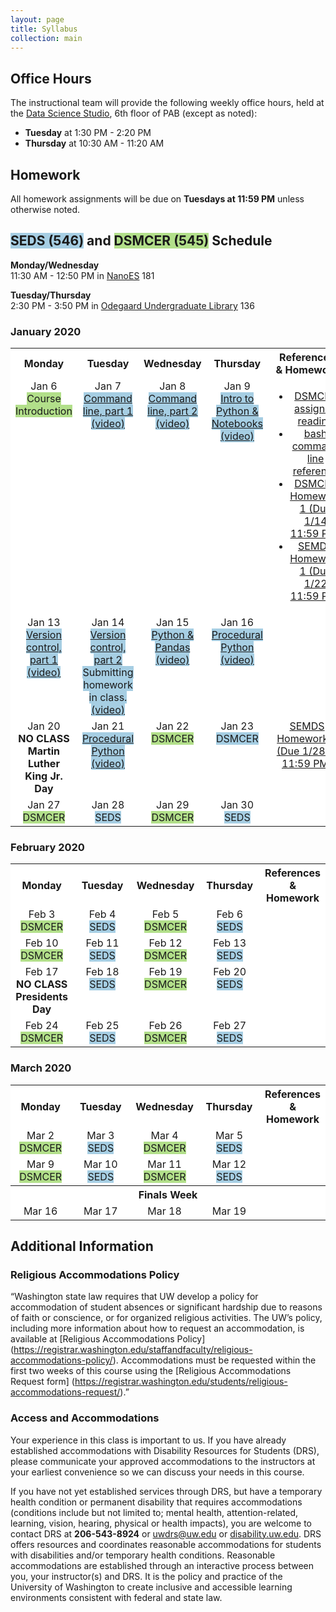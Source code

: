 ```yaml
---
layout: page
title: Syllabus
collection: main
---
```


## Office Hours

The instructional team will provide the following weekly office hours, held at the [Data Science Studio](https://escience.washington.edu/wrf-data-science-studio/), 6th floor of PAB (except as noted):

- **Tuesday** at 1:30 PM - 2:20 PM  
- **Thursday** at 10:30 AM - 11:20 AM  

## Homework

All homework assignments will be due on **Tuesdays at 11:59 PM** unless otherwise noted.

## <span style="background-color:#a6cee3">SEDS (546)</span> and <span style="background-color:#b2df8a">DSMCER (545)</span> Schedule


**Monday/Wednesday** <br>11:30 AM - 12:50 PM in [NanoES](http://uw.edu/maps/?nan) 181

**Tuesday/Thursday** <br>2:30 PM - 3:50 PM in [Odegaard Undergraduate Library](http://uw.edu/maps?oug) 136

<!--SEDS background color: #a6cee3
DSMCER background color: #b2df8a-->


### January 2020
<table style="width:100%; text-align:center" id="jan">
  <tr style="text-align: center; background-color:white">
    <th style="width: 20%">Monday</th>
    <th style="width: 20%">Tuesday</th>
    <th style="width: 20%">Wednesday</th>
    <th style="width: 20%">Thursday</th>
    <th style="width: 20%">References<br/>& Homework</th>
  </tr>
  <tr style="text-align: center; background-color:white; vertical-align: top">
    <td>Jan 6 <br/> 
    	<span style="background-color:#b2df8a">Course Introduction</span> </td>
    <td>Jan 7 <br/> 
    	<span style="background-color:#a6cee3"><A HREF="https://github.com/UWDIRECT/UWDIRECT.github.io/raw/master/Wi20_content/SEDS/L1.1.Command_Line.pptx">Command line, part 1</A><br/><A HREF="https://uw.hosted.panopto.com/Panopto/Pages/Viewer.aspx?id=a4df1313-530c-4ff0-a802-ab3b01750434">(video)</A></span></td>
    <td>Jan 8 <br/> 
    	<span style="background-color:#a6cee3"><A HREF="https://github.com/UWDIRECT/UWDIRECT.github.io/raw/master/Wi20_content/SEDS/L1.1.Command_Line.pptx">Command line, part 2</A><br/><A HREF="https://uw.hosted.panopto.com/Panopto/Pages/Viewer.aspx?id=1502144b-80c0-4144-af9a-ab3c014179b1">(video)</A></span></td>
    <td>Jan 9 <br/> 
    	<span style="background-color:#a6cee3"><A HREF="https://raw.githubusercontent.com/UWDIRECT/UWDIRECT.github.io/master/Wi20_content/SEDS/L2.Simple_Breakout.ipynb">Intro to Python & Notebooks</A><br/><A HREF="https://uw.hosted.panopto.com/Panopto/Pages/Viewer.aspx?id=3480e1fc-6c03-4596-9efa-ab3d0172f04f">(video)</A></span> </td>
    <td><UL>
    	<LI><A HREF="https://aiche.onlinelibrary.wiley.com/doi/10.1002/aic.15192">DSMCER assigned reading</A></LI>
    	<LI><A HREF="https://github.com/UWDIRECT/UWDIRECT.github.io/raw/master/Wi19_content/SEDS/CSE%20390%20Bash%20Command%20Reference.pdf">bash command line reference</A></LI>
    	<LI><a HREF="https://classroom.github.com/a/oqV5DZF2">DSMCER Homework 1 (Due 1/14 11:59 PM)</A></LI>
    	<LI><a HREF="https://classroom.github.com/a/k-5fCOKt">SEMDS Homework 1 (Due 1/22 11:59 PM)</A></LI>
			</UL></td>
  </tr>
  <tr style="text-align: center; background-color:white; vertical-align: top">
    <td>Jan 13 <br/> 
    	<span style="background-color:#a6cee3"><A HREF="https://github.com/UWDIRECT/UWDIRECT.github.io/raw/master/Wi20_content/SEDS/L3.Version_Control.pptx">Version control, part 1</A><br/><A HREF="https://uw.hosted.panopto.com/Panopto/Pages/Viewer.aspx?id=b4d6c6c4-b7fe-4353-b2de-ab410141b55a">(video)</A></span> </td>
    <td>Jan 14 <br/> 
    	<span style="background-color:#a6cee3"><A HREF="https://github.com/UWDIRECT/UWDIRECT.github.io/raw/master/Wi20_content/SEDS/L3.Version_Control.pptx">Version control, part 2</A><br/>Submitting homework in class.<br/><A HREF="https://uw.hosted.panopto.com/Panopto/Pages/Viewer.aspx?id=3d20d1ba-c695-4e20-aee7-ab4201730de9">(video)</A></span> </td>
    <td>Jan 15 <br/> 
    	<span style="background-color:#a6cee3"><A HREF="https://raw.githubusercontent.com/UWDIRECT/UWDIRECT.github.io/master/Wi20_content/SEDS/L4.Python.ipynb">Python & Pandas</A><br/><A HREf="https://uw.hosted.panopto.com/Panopto/Pages/Viewer.aspx?id=3f5d8794-289a-4cd2-855e-ab4301422ec5">(video)</A></span> </td>
    <td>Jan 16 <br/> 
    	<span style="background-color:#a6cee3"><A HREF="https://raw.githubusercontent.com/UWDIRECT/UWDIRECT.github.io/master/Wi20_content/SEDS/L5.Procedural_Python.ipynb">Procedural Python</A><br/><A HREf="https://uw.hosted.panopto.com/Panopto/Pages/Viewer.aspx?id=0ed7185d-4905-4961-b5cc-ab440173adda">(video)</A></span> </td>
    <td></td>
  </tr>
  <tr style="text-align: center; background-color:white; vertical-align: top">
    <td>Jan 20 <br/> 
    	<span style="font-weight:bold">NO CLASS<br>Martin Luther King Jr. Day</span> </td>
    <td>Jan 21 <br/> 
    	<span style="background-color:#a6cee3"><A HREF="https://raw.githubusercontent.com/UWDIRECT/UWDIRECT.github.io/master/Wi20_content/SEDS/L5.Procedural_Python.ipynb">Procedural Python</A><br/><A HREf="">(video)</A></span> </td>
    <td>Jan 22 <br/> 
    	<span style="background-color:#b2df8a">DSMCER</span> </td>
    <td>Jan 23 <br/> 
    	<span style="background-color:#a6cee3">DSMCER</span> </td>
    <td><A HREF="https://classroom.github.com/a/uMHEAeek">SEMDS Homework 2 (Due 1/28 @ 11:59 PM)</A>
  </tr>
  <tr style="text-align: center; background-color:white; vertical-align: top">
    <td>Jan 27 <br/> 
    	<span style="background-color:#b2df8a">DSMCER</span> </td>
    <td>Jan 28 <br/> 
    	<span style="background-color:#a6cee3">SEDS</span> </td>
    <td>Jan 29 <br/> 
    	<span style="background-color:#b2df8a">DSMCER</span> </td>
    <td>Jan 30 <br/> 
    	<span style="background-color:#a6cee3">SEDS</span> </td>
    <td></td>
  </tr>
</table>


### February 2020


<table style="width:100%; text-align:center" id="feb">
  <tr style="text-align: center; background-color:white">
    <th style="width: 20%">Monday</th>
    <th style="width: 20%">Tuesday</th>
    <th style="width: 20%">Wednesday</th>
    <th style="width: 20%">Thursday</th>
    <th style="width: 20%">References<br/>& Homework</th>
  </tr>
  <tr style="text-align: center; background-color:white; vertical-align: top">
    <td>Feb 3 <br/> 
    	<span style="background-color:#b2df8a">DSMCER</span> </td>
    <td>Feb 4 <br/> 
    	<span style="background-color:#a6cee3">SEDS</span> </td>
    <td>Feb 5 <br/> 
    	<span style="background-color:#b2df8a">DSMCER</span> </td>
    <td>Feb 6 <br/> 
    	<span style="background-color:#a6cee3">SEDS</span> </td>
    <td></td>
  </tr>
  <tr style="text-align: center; background-color:white; vertical-align: top">
    <td>Feb 10 <br/> 
    	<span style="background-color:#b2df8a">DSMCER</span> </td>
    <td>Feb 11 <br/> 
    	<span style="background-color:#a6cee3">SEDS</span> </td>
    <td>Feb 12 <br/> 
    	<span style="background-color:#b2df8a">DSMCER</span> </td>
    <td>Feb 13 <br/> 
    	<span style="background-color:#a6cee3">SEDS</span> </td>
    <td></td>
  </tr>
  <tr style="text-align: center; background-color:white; vertical-align: top">
    <td>Feb 17 <br/> 
    	<span style="font-weight:bold">NO CLASS<br>Presidents Day</span> </td>
    <td>Feb 18 <br/> 
    	<span style="background-color:#a6cee3">SEDS</span> </td>
    <td>Feb 19 <br/> 
    	<span style="background-color:#b2df8a">DSMCER</span> </td>
    <td>Feb 20 <br/> 
    	<span style="background-color:#a6cee3">SEDS</span> </td>
    <td></td>
  </tr>
  <tr style="text-align: center; background-color:white; vertical-align: top">
    <td>Feb 24 <br/> 
    	<span style="background-color:#b2df8a">DSMCER</span> </td>
    <td>Feb 25 <br/> 
    	<span style="background-color:#a6cee3">SEDS</span> </td>
    <td>Feb 26 <br/> 
    	<span style="background-color:#b2df8a">DSMCER</span> </td>
    <td>Feb 27 <br/> 
    	<span style="background-color:#a6cee3">SEDS</span> </td>
    <td></td>
  </tr>
</table>


### March 2020


<table style="width:100%; text-align:center" id="mar">
  <tr style="text-align: center; background-color:white">
    <th style="width: 20%">Monday</th>
    <th style="width: 20%">Tuesday</th>
    <th style="width: 20%">Wednesday</th>
    <th style="width: 20%">Thursday</th>
    <th style="width: 20%">References<br/>& Homework</th>
  </tr>
  <tr style="text-align: center; background-color:white; vertical-align: top">
    <td>Mar 2 <br/> 
    	<span style="background-color:#b2df8a">DSMCER</span> </td>
    <td>Mar 3 <br/> 
    	<span style="background-color:#a6cee3">SEDS</span> </td>
    <td>Mar 4 <br/> 
    	<span style="background-color:#b2df8a">DSMCER</span> </td>
    <td>Mar 5 <br/> 
    	<span style="background-color:#a6cee3">SEDS</span> </td>
    <td></td>
  </tr>
  <tr style="text-align: center; background-color:white; vertical-align: top">
    <td>Mar 9 <br/> 
    	<span style="background-color:#b2df8a">DSMCER</span> </td>
    <td>Mar 10 <br/> 
    	<span style="background-color:#a6cee3">SEDS</span> </td>
    <td>Mar 11 <br/> 
    	<span style="background-color:#b2df8a">DSMCER</span> </td>
    <td>Mar 12 <br/> 
    	<span style="background-color:#a6cee3">SEDS</span> </td>
    <td></td>
  </tr>
  <tr style="text-align: center; background-color:white; vertical-align: top">
    <th colspan="5"> Finals Week </th>
  </tr>
  <tr style="text-align: center; background-color:white; vertical-align: top">
    <td>Mar 16 </td>
    <td>Mar 17 </td>
    <td>Mar 18 </td>
    <td>Mar 19 </td>
    <td></td>
  </tr>
</table>


## Additional Information

### Religious Accommodations Policy
“Washington state law requires that UW develop a policy for accommodation of student absences or significant hardship due to reasons of faith or conscience, or for organized religious activities. The UW’s policy, including more information about how to request an accommodation, is available at [Religious Accommodations Policy] (https://registrar.washington.edu/staffandfaculty/religious-accommodations-policy/). Accommodations must be requested within the first two weeks of this course using the [Religious Accommodations Request form] (https://registrar.washington.edu/students/religious-accommodations-request/).”

### Access and Accommodations
Your experience in this class is important to us. If you have already established accommodations with Disability Resources for Students (DRS), please communicate your approved accommodations to the instructors at your earliest convenience so we can discuss your needs in this course.

If you have not yet established services through DRS, but have a temporary health condition or permanent disability that requires accommodations (conditions include but not limited to; mental health, attention-related, learning, vision, hearing, physical or health impacts), you are welcome to contact DRS at **206-543-8924** or <uwdrs@uw.edu> or [disability.uw.edu](http://depts.washington.edu/uwdrs/). DRS offers resources and coordinates reasonable accommodations for students with disabilities and/or temporary health conditions.  Reasonable accommodations are established through an interactive process between you, your instructor(s) and DRS.  It is the policy and practice of the University of Washington to create inclusive and accessible learning environments consistent with federal and state law.


<!--## 546 / SEDS topics
Due Wed 11 59 PM   


| Week  | Tuesday Topic | Thursday Topic | References | Assignment |
|:------------|:-------------|:----------------|:-------------------|:-------------|
|1| [8 Jan] <br> [Intro & Command Line](https://github.com/UWDIRECT/UWDIRECT.github.io/raw/master/Wi19_content/SEDS/L1.Intro_Command_Line.pptx) ([video](https://uw.hosted.panopto.com/Panopto/Pages/Viewer.aspx?id=a85c102c-e851-4b6c-b608-a9cf0173521d)) | [10 Jan] <br> Morning: [Command Line, cont.](https://github.com/UWDIRECT/UWDIRECT.github.io/blob/master/Wi19_content/SEDS/L1.1.Command_Line.pptx?raw=true) ([video](https://uw.hosted.panopto.com/Panopto/Pages/Viewer.aspx?id=383fc220-5c29-4fa5-8f29-a9d10140fa36)) <br> <br> Afternoon: Intro to Python & Notebooks ([video](https://uw.hosted.panopto.com/Panopto/Pages/Viewer.aspx?id=814d0bfd-7c4f-4228-9e59-a9d101736ab0))<br>[L2.Simple_Breakout.ipynb](https://raw.githubusercontent.com/UWDIRECT/UWDIRECT.github.io/master/Wi19_content/SEDS/L2.Simple_Breakout.ipynb) | [bash command line reference](https://github.com/UWDIRECT/UWDIRECT.github.io/raw/master/Wi19_content/SEDS/CSE%20390%20Bash%20Command%20Reference.pdf) | [SEDS Homework 1](https://classroom.github.com/a/PIVkqgU7), Due Tue. Jan 22
|2| [15 Jan] <br> Morning: [Version control](https://github.com/UWDIRECT/UWDIRECT.github.io/raw/master/Wi19_content/SEDS/L3.Version_Control.pptx), part I ([video](https://uw.hosted.panopto.com/Panopto/Pages/Viewer.aspx?id=083bb22f-efad-473a-a3d8-a9d601412337))<br> <br> Afternoon: More version control!([video](https://uw.hosted.panopto.com/Panopto/Pages/Viewer.aspx?id=1ab0be05-0b61-4eeb-81ea-a9d601745b57)) | [17 Jan] <br> Version control, part II.5 & submitting homework<br>Python & Pandas [L4.Python.ipynb](https://raw.githubusercontent.com/UWDIRECT/UWDIRECT.github.io/master/Wi19_content/SEDS/L4.Python.ipynb) ([video1](https://uw.hosted.panopto.com/Panopto/Pages/Viewer.aspx?id=a113c2b8-a244-4207-a759-a9d801413775), [video2](https://uw.hosted.panopto.com/Panopto/Pages/Viewer.aspx?id=3088055e-9c4c-4b32-8d62-a9d80172fe5b))  | [Setting up an editor in git](http://swcarpentry.github.io/git-novice/02-setup/index.html) | [SEDS Homework 2](https://classroom.github.com/a/7TpQO0hJ), Due Jan 31
|3| [22 Jan] <br> [Procedural Python](https://raw.githubusercontent.com/UWDIRECT/UWDIRECT.github.io/master/Wi19_content/SEDS/L5.Procedural_Python.ipynb) [(video)](https://uw.hosted.panopto.com/Panopto/Pages/Viewer.aspx?id=f2d91feb-3e23-48b7-8f73-a9dd01415c38) | [24 Jan] <br> [Procedural Python](https://raw.githubusercontent.com/UWDIRECT/UWDIRECT.github.io/master/Wi19_content/SEDS/L5.Procedural_Python.ipynb) [(video, part 1)](https://uw.hosted.panopto.com/Panopto/Pages/Viewer.aspx?id=fc33fca3-0237-49f2-9b3a-a9df0142fbcd) [(video, part 2)](https://uw.hosted.panopto.com/Panopto/Pages/Viewer.aspx?id=4860c4b3-3700-406c-ae99-a9df0173a12b) | |
|4| [29 Jan] <br> See DSMCER | [31 Jan] <br> See DSMCER | |
|5| [5 Feb] <br> Snow Day <br> | [7 Feb] <br> [From Nothing to Something](https://github.com/UWDIRECT/UWDIRECT.github.io/raw/master/Wi19_content/SEDS/L6.NothingToSomething.pptx)<br>[notebook](https://github.com/UWDIRECT/UWDIRECT.github.io/raw/master/Wi19_content/SEDS/L6.NothingToSomething.ipynb) ([video](https://uw.hosted.panopto.com/Panopto/Pages/Viewer.aspx?id=82b29831-a6cb-4f1f-899f-a9ed0141b48a))<br>[Project slides](https://github.com/UWDIRECT/UWDIRECT.github.io/raw/master/Wi19_content/SEDS/L6.NothingToSomething.pptx) | | [SEDS Homework 3](https://classroom.github.com/a/6P_JtJI9), Due Feb. 21, 2019
|6| [12 Feb] <br> [Unit Tests](https://github.com/UWDIRECT/UWDIRECT.github.io/blob/master/Wi18_content/SEDS/L7.Testing.pptx?raw=true) [notebook](https://github.com/UWDIRECT/UWDIRECT.github.io/blob/master/Wi18_content/SEDS/L7.Testing.ipynb) [(video)](https://uw.hosted.panopto.com/Panopto/Pages/Viewer.aspx?id=686cc5f8-cf55-467a-b6cf-a8780142261d) <br> [Programming Style &  Documentation](https://github.com/UWDIRECT/UWDIRECT.github.io/blob/master/Wi18_content/SEDS/L8.Style_and_Documentation.pptx?raw=true) [(video)](https://uw.hosted.panopto.com/Panopto/Pages/Viewer.aspx?id=23bb8b04-7573-4914-864e-a87801730ce2)  | [14 Feb] <br> [Communication about Software](https://github.com/UWDIRECT/UWDIRECT.github.io/blob/master/Wi19_content/SEDS/L10.Communication.pptx?raw=true) <br> [Software Design](https://github.com/UWDIRECT/UWDIRECT.github.io/blob/master/Wi19_content/SEDS/L10.Software_Design.pptx?raw=true) <br> [Partially filled Unit Test notebook](https://github.com/UWDIRECT/UWDIRECT.github.io/blob/master/Wi18_content/SEDS/L7.Testing.pptx?raw=true) [(video)](https://uw.hosted.panopto.com/Panopto/Pages/Viewer.aspx?id=5bd63c31-718c-4d17-8f2e-a9f401418b79) |  | [SEDS Homework 4](https://classroom.github.com/a/SJGyu1_R), Due Feb. 26, 2019
|7| [19 Feb] <br> [Version control, part 2; video to watch before class](https://uw.hosted.panopto.com/Panopto/Pages/Viewer.aspx?id=6e281753-663e-4285-b0e9-51f25c9253ff) | [21 Feb] <br> Technology Reviews | | SEDS Homework 5 |
|8| [26 Feb] <br> [Package Structure](https://github.com/UWDIRECT/UWDIRECT.github.io/raw/master/Wi19_content/SEDS/L11.Project_Structure.pdf) [(video)](https://uw.hosted.panopto.com/Panopto/Pages/Viewer.aspx?id=eb1a8a87-0e50-4978-9465-aa00017a6b1b) | [28 Feb] <br> [Virtualization](https://github.com/UWDIRECT/UWDIRECT.github.io/raw/master/Wi19_content/SEDS/L12.Virtualization.pptx) | ||
|9| [5 Mar] <br> Student Standups | [7 Mar] <br> Student Standups | |
|10| [12 Mar] <br> Student Standups | [14 Mar] <br> Student Standups | |
|Finals Week| Tentative:<br>March 19, 4:30 - 6:20, Location TBD<br>Project poster presentations | | | |

## 545 / DSMCER topics  
Due Wed 11 59 PM  

| Week  | Tuesday Topic | Thursday Topic | References | Assignment |
|:------------|:-------------|:----------------|:-------------------|:-------------|
|1| [8 Jan] <br> [Introduction to Data Science](https://github.com/UWDIRECT/UWDIRECT.github.io/raw/master/Wi19_content/DSMCER/L1_Intro_to_Data_Science.pdf) [(video)](https://uw.hosted.panopto.com/Panopto/Pages/Viewer.aspx?id=910b1b2e-b963-452f-8895-a9cf01408f04) | [10 Jan] <br> See SEDS | [Beck et al, 2016](https://onlinelibrary.wiley.com/doi/full/10.1002/aic.15192) | [DSMCER Homework 1](https://classroom.github.com/a/WEWMwMYb), Due Thu. Jan 17 |
|2| [15 Jan] <br> See SEDS | [17 Jan] <br> See SEDS |  |
|3| [22 Jan] <br> [Data Visualization](https://raw.githubusercontent.com/UWDIRECT/UWDIRECT.github.io/master/Wi19_content/DSMCER/L2_Visualization_filled.ipynb), [Video](https://uw.hosted.panopto.com/Panopto/Pages/Viewer.aspx?id=c6a4003d-21c8-4a09-b52a-a9dd01733b6e) | [24 Jan] <br> See SEDS  | | [DSMCER Homework 2](https://classroom.github.com/a/1Xq7zd9y), Due Thurs. Jan 31 |
|4| [29 Jan] <br> Morning: Guest Lecture: Intellectual Property by Laura Dorsey <br> <br> Afternoon: [Stats Part I (Descriptive Stats)](https://raw.githubusercontent.com/UWDIRECT/UWDIRECT.github.io/master/Wi19_content/DSMCER/L3_Descriptive_Statistics_filled.ipynb), [Video](https://uw.hosted.panopto.com/Panopto/Pages/Viewer.aspx?id=84e3bc5a-7f1d-439d-bc95-a9e50000bdda) | [31 Jan] <br> Morning: [Stats Part II (Distributions)](https://raw.githubusercontent.com/UWDIRECT/UWDIRECT.github.io/master/Wi19_content/DSMCER/L4_Distributions_filled.ipynb), [Video](https://uw.hosted.panopto.com/Panopto/Pages/Viewer.aspx?id=2e8a47f0-e818-40a6-9ed8-a9e601439b83) <br> <br> Afternoon: [Stats Part III (Hypothesis Testing)](https://raw.githubusercontent.com/UWDIRECT/UWDIRECT.github.io/master/Wi19_content/DSMCER/L5_Hypothesis_testing_filled.ipynb), Video (2018, [1](https://uw.hosted.panopto.com/Panopto/Pages/Viewer.aspx?id=7d0662a2-efe0-4d50-9abe-a87a0141896d) and [2](https://uw.hosted.panopto.com/Panopto/Pages/Viewer.aspx?id=d17a0ca9-3325-4476-9ab6-a87f017319ed))| | [DSMCER Homework 3](https://classroom.github.com/a/-F-TUY0b), Due Thurs. Feb 7 |
|5| [5 Feb] <br> Snow day | [7 Feb] <br>  Project Pitches & Matchmaking | | |
|6| [12 Feb] <br> Snow day | [14 Feb] <br> [Machine Learning Intro & KNNs](https://raw.githubusercontent.com/UWDIRECT/UWDIRECT.github.io/master/Wi19_content/DSMCER/L6_MLIntro.ipynb) <br> [Video](https://uw.hosted.panopto.com/Panopto/Pages/Viewer.aspx?id=afd06355-d395-416e-8c7a-a9f401734a5d) | | |
|7| [19 Feb] <br> [Regression](https://raw.githubusercontent.com/UWDIRECT/UWDIRECT.github.io/master/Wi19_content/DSMCER/L7_Regression.ipynb) and [slides](https://github.com/UWDIRECT/UWDIRECT.github.io/blob/master/Wi19_content/DSMCER/L7_Regression.pptx) <br> [Decision Trees](https://raw.githubusercontent.com/UWDIRECT/UWDIRECT.github.io/master/Wi19_content/DSMCER/L10_DecisionTrees_filled.ipynb) <br> [video](https://uw.hosted.panopto.com/Panopto/Pages/Auth/Access.aspx?delivery=2d9edc2f-da54-43fb-9ec8-a8940147b50d) | [21 Feb] <br> [Image Analysis](https://raw.githubusercontent.com/UWDIRECT/UWDIRECT.github.io/blob/master/Wi19_content/DSMCER/L9_Image_Analysis_filled.ipynb) <br> [SVMs and Unsupervised Learning](https://raw.githubusercontent.com/UWDIRECT/UWDIRECT.github.io/blob/master/Wi18_content/DSMCER/L13.SVM_Unsupervised.pptx?raw=true) <br> [SVM notebook](https://raw.githubusercontent.com/UWDIRECT/UWDIRECT.github.io/master/Wi19_content/DSMCER/L11_SVMs_supplementary.ipynb) | |
|8| [26 Feb] <br> [Bootstrapping and Cross-Validation](https://raw.githubusercontent.com/UWDIRECT/UWDIRECT.github.io/master/Wi19_content/DSMCER/L8_Validation.ipynb) | [28 Feb] <br> [Regularization](https://raw.githubusercontent.com/UWDIRECT/UWDIRECT.github.io/master/Wi19_content/DSMCER/L8_SubsetRegularization_filled.ipynb) | | [DSMCER Homework 4](https://classroom.github.com/a/pSvY8aI_), Due Thurs, Feb 28 |
|9| [5 Mar] <br> Caitlyn Wolf: <br> [DBMS & SQL](https://raw.githubusercontent.com/UWDIRECT/UWDIRECT.github.io/master/Wi19_content/DSMCER/L10_DBMS_answers.pdf) | [7 Mar] <br> [Neural Networks](https://raw.githubusercontent.com/UWDIRECT/UWDIRECT.github.io/master/Wi19_content/DSMCER/L12_Neural_Networks_filled.ipynb) | | |
|10| [12 Mar] <br> Theodore Cohen: <br>  | [14 Mar] <br> Will Kearns: Hyak | | |
|Finals Week|  Tentative:<br>March 19, 4:30 - 6:20, Location TBD<br>Project poster presentations | | |

* ISL = Introduction to Statistical Learning by James et al. [Free PDF](http://www-bcf.usc.edu/~gareth/ISL/)
* ["Points of Significance"](https://www.nature.com/nmeth/articles?searchType=journalSearch&sort=PubDate&type=this-month&page=3) in *Nature Methods*

{: rules="groups"}
-->
